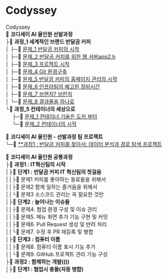 # Codyssey 

Codyssey  
📁 **코디세이 AI 올인원 선발과정**  
├📁 **과정_1 세계적인 브랜드 반달곰 커피**  
│   ├─📄 [문제_1 반달곰 커피의 시작](./pre1/q11)  
│   ├─📄 [문제_2 반달곰 커피를 위한 웹 서버app2.h](./pre1/q12)  
│   ├─📄 [문제_3 프로젝트 시작](./pre1/q13)  
│   ├─📄 [문제_4 Git 환경구축](./pre1/q14)  
│   ├─📄 [문제_5 반달곰 커피의 홈페이지 관리의 시작](./pre1/q15)  
│   ├─📄 [문제_6 인프라팀의 예고된 정비시간](./pre1/q16)  
│   ├─📄 [문제_7 브랜치? 브런치](./pre1/q17)  
│   └─📄 [문제_8 결과물을 하나로](./pre1/q18)  
└📁 **과정_5 컨테이너의 세상으로**  
　 ├─📄 [문제_1 컨테이너 기술은 도커 부터](./pre1/q51)  
　 └─📄 [문제_2 컨테이너의 시작](./pre1/q52)


📁 **코디세이 AI 올인원 - 선발과정 팀 프로젝트**  
└─📁 [**과정1 : 반달곰 커피를 찾아서: 데이터 분석과 경로 탐색 프로젝트](./pre2/)  

📁 **코디세이 AI 올인원 공통과정**  
├📁 **과정1 : IT혁신팀의 시작**  
│├📁 **단계1 : 반달곰 커피 IT 혁신팀의 첫걸음**  
││├📄 문제1 커피를 좋아하는 동료들을 위해서  
││├📄 문제2 함께 일하는 즐거움을 위해서  
││└📄 문제3 소스코드 관리는 꼭 필요한 것만  
│├📁 **단계2 : 늘어나는 이슈들**  
││├📄 문제4. 협업 환경 구성 및 이슈 관리  
││├📄 문제5. 메뉴 화면 추가 기능 구현 및 커밋  
││├📄 문제6. Pull Request 생성 및 반려 처리  
││└📄 문제7. 수정 후 PR 재등록 및 병합  
│├📁  **단계3 : 컴퓨터 이름**  
││├📄 문제8. 컴퓨터 이름 표시 기능 추가  
││└📄 문제9. GitHub 프로젝트 관리 기능 구성  
├📁 **과정2 : 함께하는 개발(())**  
│├📁 **단계1 : 협업시 충돌(자동 병합)**  
